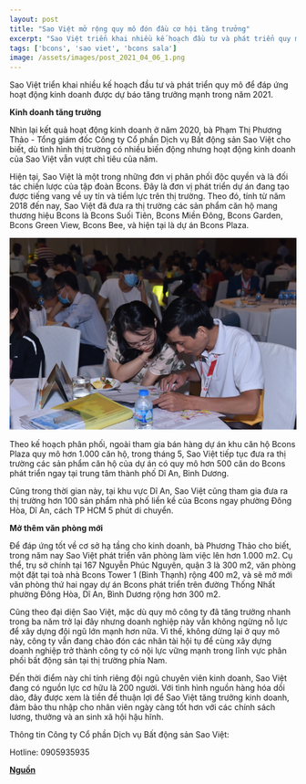 ```yaml
---
layout: post
title: "Sao Việt mở rộng quy mô đón đầu cơ hội tăng trưởng"
excerpt: "Sao Việt triển khai nhiều kế hoạch đầu tư và phát triển quy mô để đáp ứng hoạt động kinh doanh được dự báo tăng trưởng mạnh trong năm 2021."
tags: ['bcons', 'sao viet', 'bcons sala']
image: /assets/images/post_2021_04_06_1.png
---
```


Sao Việt triển khai nhiều kế hoạch đầu tư và phát triển quy mô để đáp ứng hoạt động kinh doanh được dự báo tăng trưởng mạnh trong năm 2021.

**Kinh doanh tăng trưởng**

Nhìn lại kết quả hoạt động kinh doanh ở năm 2020, bà Phạm Thị Phương Thảo - Tổng giám đốc Công ty Cổ phần Dịch vụ Bất động sản Sao Việt cho biết, dù tình hình thị trường có nhiều biến động nhưng hoạt động kinh doanh của Sao Việt vẫn vượt chỉ tiêu của năm.

Hiện tại, Sao Việt là một trong những đơn vị phân phối độc quyền và là đối tác chiến lược của tập đoàn Bcons. Đây là đơn vị phát triển dự án đang tạo được tiếng vang về uy tín và tiềm lực trên thị trường. Theo đó, tính từ năm 2018 đến nay, Sao Việt đã đưa ra thị trường các sản phẩm căn hộ mang thương hiệu Bcons là Bcons Suối Tiên, Bcons Miền Đông, Bcons Garden, Bcons Green View, Bcons Bee, và hiện tại là dự án Bcons Plaza.

<img alt="Nhu cầu sống" src="/assets/images/post_2021_04_06_1.png" width="800"/>

Theo kế hoạch phân phối, ngoài tham gia bán hàng dự án khu căn hộ Bcons Plaza quy mô hơn 1.000 căn hộ, trong tháng 5, Sao Việt tiếp tục đưa ra thị trường các sản phẩm căn hộ của dự án có quy mô hơn 500 căn do Bcons phát triển ngay tại trung tâm thành phố Dĩ An, Bình Dương.

Cũng trong thời gian này, tại khu vực Dĩ An, Sao Việt cũng tham gia đưa ra thị trường hơn 100 sản phẩm nhà phố liền kề của Bcons ngay phường Đông Hòa, Dĩ An, cách TP HCM 5 phút di chuyển.

**Mở thêm văn phòng mới**

Để đáp ứng tốt về cơ sở hạ tầng cho kinh doanh, bà Phương Thảo cho biết, trong năm nay Sao Việt phát triển văn phòng làm việc lên hơn 1.000 m2. Cụ thể, trụ sở chính tại 167 Nguyễn Phúc Nguyên, quận 3 là 300 m2, văn phòng một đặt tại toà nhà Bcons Tower 1 (Bình Thạnh) rộng 400 m2, và sẽ mở mới văn phòng thứ hai ngay dự án Bcons phát triển trên đường Thống Nhất phường Đông Hòa, Dĩ An, Bình Dương rộng hơn 300 m2.

Cũng theo đại diện Sao Việt, mặc dù quy mô công ty đã tăng trưởng nhanh trong ba năm trở lại đây nhưng doanh nghiệp này vẫn không ngừng nỗ lực để xây dựng đội ngũ lớn mạnh hơn nữa. Vì thế, không dừng lại ở quy mô này, công ty vẫn đang chào đón các nhân tài hội tụ để cùng xây dựng doanh nghiệp trở thành công ty có nội lực vững mạnh trong lĩnh vực phân phối bất động sản tại thị trường phía Nam.

Đến thời điểm này chỉ tính riêng đội ngũ chuyên viên kinh doanh, Sao Việt đang có nguồn lực cơ hữu là 200 người. Với tình hình nguồn hàng hóa dồi dào, đây được xem là tiền đề thuận lợi để Sao Việt tăng trưởng kinh doanh, đảm bảo thu nhập cho nhân viên ngày càng tốt hơn với các chính sách lương, thưởng và an sinh xã hội hậu hĩnh.

Thông tin Công ty Cổ phần Dịch vụ Bất động sản Sao Việt:

Hotline: 0905935935

**[Nguồn](https://vnexpress.net/sao-viet-mo-rong-quy-mo-don-dau-co-hoi-tang-truong-4258555.html)**